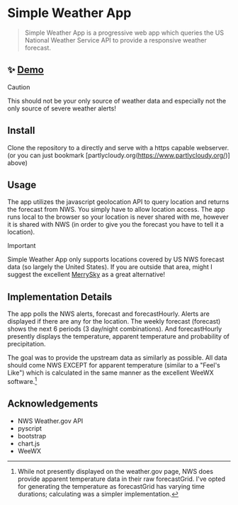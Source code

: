 # Simple Weather App

> Simple Weather App is a progressive web app which queries the US National Weather Service API to provide a responsive weather forecast.

## ✨ [Demo](https://www.partlycloudy.org/)

> [!CAUTION]
> This should not be your only source of weather data and especially not the only source of severe weather alerts!

## Install

Clone the repository to a directly and serve with a https capable webserver. (or you can just bookmark [partlycloudy.org(https://www.partlycloudy.org/)] above)

## Usage

The app utilizes the javascript geolocation API to query location and returns the forecast from NWS. You simply have to allow location access. The app runs local to the browser so your location is never shared with me, however it is shared with NWS (in order to give you the forecast you have to tell it a location).

> [!IMPORTANT]
> Simple Weather App only supports locations covered by US NWS forecast data (so largely the United States). If you are outside that area, might I suggest the excellent [MerrySky](https://merrysky.net/) as a great alternative!

## Implementation Details

The app polls the NWS alerts, forecast and forecastHourly. Alerts are displayed if there are any for the location. The weekly forecast (forecast) shows the next 6 periods (3 day/night combinations). And forecastHourly presently displays the temperature, apparent temperature and probability of precipitation.

The goal was to provide the upstream data as similarly as possible. All data should come NWS EXCEPT for apparent temperature (similar to a "Feel's Like") which is calculated in the same manner as the excellent WeeWX software.[^appTemp]

[^appTemp]: While not presently displayed on the weather.gov page, NWS does provide apparent temperature data in their raw forecastGrid. I've opted for generating the temperature as forecastGrid has varying time durations; calculating was a simpler implementation.

## Acknowledgements

- NWS Weather.gov API
- pyscript
- bootstrap
- chart.js
- WeeWX
